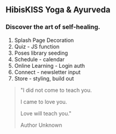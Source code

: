 ## HibisKISS Yoga & Ayurveda
### Discover the art of self-healing.

1. Splash Page Decoration
2. Quiz - JS function
3. Poses library seeding
4. Schedule - calendar
5. Online Learning - Login auth
6. Connect - newsletter input
7. Store - styling, build out

>"I did not come to teach you.
>
>I came to love you.
>
>Love will teach you."
>
> Author Unknown
